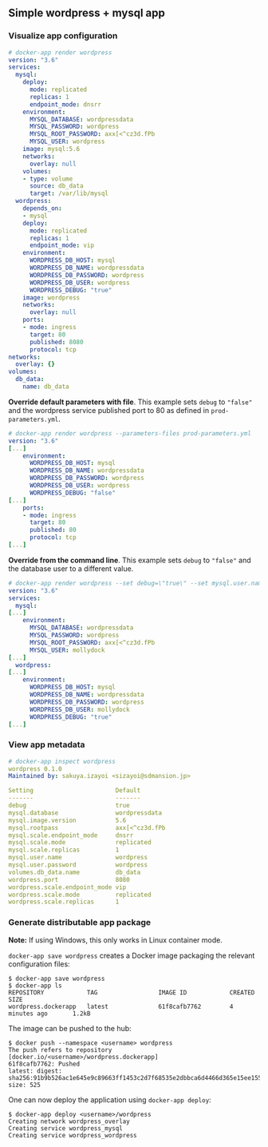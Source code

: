 ## Simple wordpress + mysql app

### Visualize app configuration

```yaml
# docker-app render wordpress
version: "3.6"
services:
  mysql:
    deploy:
      mode: replicated
      replicas: 1
      endpoint_mode: dnsrr
    environment:
      MYSQL_DATABASE: wordpressdata
      MYSQL_PASSWORD: wordpress
      MYSQL_ROOT_PASSWORD: axx[<^cz3d.fPb
      MYSQL_USER: wordpress
    image: mysql:5.6
    networks:
      overlay: null
    volumes:
    - type: volume
      source: db_data
      target: /var/lib/mysql
  wordpress:
    depends_on:
    - mysql
    deploy:
      mode: replicated
      replicas: 1
      endpoint_mode: vip
    environment:
      WORDPRESS_DB_HOST: mysql
      WORDPRESS_DB_NAME: wordpressdata
      WORDPRESS_DB_PASSWORD: wordpress
      WORDPRESS_DB_USER: wordpress
      WORDPRESS_DEBUG: "true"
    image: wordpress
    networks:
      overlay: null
    ports:
    - mode: ingress
      target: 80
      published: 8080
      protocol: tcp
networks:
  overlay: {}
volumes:
  db_data:
    name: db_data
```

**Override default parameters with file**. This example sets `debug` to `"false"` and the wordpress service published port to 80 as defined in `prod-parameters.yml`.

```yaml
# docker-app render wordpress --parameters-files prod-parameters.yml
version: "3.6"
[...]
    environment:
      WORDPRESS_DB_HOST: mysql
      WORDPRESS_DB_NAME: wordpressdata
      WORDPRESS_DB_PASSWORD: wordpress
      WORDPRESS_DB_USER: wordpress
      WORDPRESS_DEBUG: "false"
[...]
    ports:
    - mode: ingress
      target: 80
      published: 80
      protocol: tcp
[...]
```

**Override from the command line**. This example sets `debug` to `"false"` and the database user to a different value.
```yaml
# docker-app render wordpress --set debug=\"true\" --set mysql.user.name=mollydock
version: "3.6"
services:
  mysql:
[...]
    environment:
      MYSQL_DATABASE: wordpressdata
      MYSQL_PASSWORD: wordpress
      MYSQL_ROOT_PASSWORD: axx[<^cz3d.fPb
      MYSQL_USER: mollydock
[...]
  wordpress:
[...]
    environment:
      WORDPRESS_DB_HOST: mysql
      WORDPRESS_DB_NAME: wordpressdata
      WORDPRESS_DB_PASSWORD: wordpress
      WORDPRESS_DB_USER: mollydock
      WORDPRESS_DEBUG: "true"
[...]
```

### View app metadata

```yaml
# docker-app inspect wordpress
wordpress 0.1.0
Maintained by: sakuya.izayoi <sizayoi@sdmansion.jp>

Setting                       Default
-------                       -------
debug                         true
mysql.database                wordpressdata
mysql.image.version           5.6
mysql.rootpass                axx[<^cz3d.fPb
mysql.scale.endpoint_mode     dnsrr
mysql.scale.mode              replicated
mysql.scale.replicas          1
mysql.user.name               wordpress
mysql.user.password           wordpress
volumes.db_data.name          db_data
wordpress.port                8080
wordpress.scale.endpoint_mode vip
wordpress.scale.mode          replicated
wordpress.scale.replicas      1
```

### Generate distributable app package

**Note:** If using Windows, this only works in Linux container mode.

`docker-app save wordpress` creates a Docker image packaging the relevant configuration files:

```
$ docker-app save wordpress
$ docker-app ls
REPOSITORY            TAG                 IMAGE ID            CREATED             SIZE
wordpress.dockerapp   latest              61f8cafb7762        4 minutes ago       1.2kB
```

The image can be pushed to the hub:
```
$ docker push --namespace <username> wordpress
The push refers to repository [docker.io/<username>/wordpress.dockerapp]
61f8cafb7762: Pushed
latest: digest: sha256:91b9b526ac1e645e9c89663ff1453c2d7f68535e2dbbca6d4466d365e15ee155 size: 525
```

One can now deploy the application using `docker-app deploy`:

```
$ docker-app deploy <username>/wordpress
Creating network wordpress_overlay
Creating service wordpress_mysql
Creating service wordpress_wordpress
```
